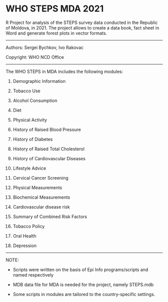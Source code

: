 # WHO STEPS MDA 2021

R Project for analysis of the STEPS survey data conducted in the Republic of Moldova, in 2021.
The project allows to create a data book, fact sheet in Word and generate forest plots in vector formats.

------------------------------------------------------------------------

Authors: Sergei Bychkov, Ivo Rakovac

Copyright: WHO NCD Office

------------------------------------------------------------------------

The WHO STEPS in MDA includes the following modules:

1.  Demographic Information

2.  Tobacco Use

3.  Alcohol Consumption

4.  Diet

5.  Physical Activity

6.  History of Raised Blood Pressure

7.  History of Diabetes

8.  History of Raised Total Cholesterol

9.  History of Cardiovascular Diseases

10. Lifestyle Advice

11. Cervical Cancer Screening

12. Physical Measurements

13. Biochemical Measurements

14. Cardiovascular disease risk

15. Summary of Combined Risk Factors

16. Tobacco Policy

17. Oral Health

18. Depression

------------------------------------------------------------------------

NOTE:

-   Scripts were written on the basis of Epi Info programs/scripts and named respectively

-   MDB data file for MDA is needed for the project, namely STEPS.mdb

-   Some scripts in modules are tailored to the country-specific settings.
